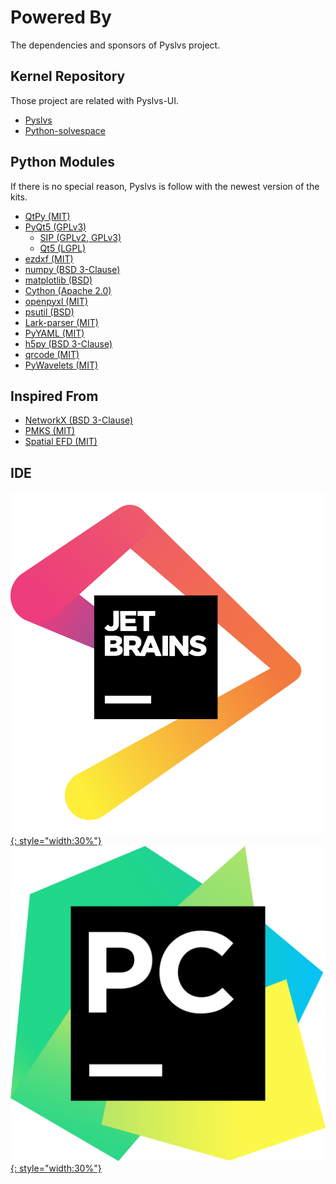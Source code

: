 # Powered By

The dependencies and sponsors of Pyslvs project.

## Kernel Repository

Those project are related with Pyslvs-UI.

* [Pyslvs](https://github.com/KmolYuan/pyslvs)
* [Python-solvespace](https://github.com/KmolYuan/solvespace)

## Python Modules

If there is no special reason, Pyslvs is follow with the newest version of the kits.

+ [QtPy (MIT)](https://github.com/spyder-ide/qtpy)
+ [PyQt5 (GPLv3)](https://www.riverbankcomputing.com/software/pyqt/intro)
    + [SIP (GPLv2, GPLv3)](https://www.riverbankcomputing.com/software/sip/intro)
    + [Qt5 (LGPL)](https://www.qt.io)
+ [ezdxf (MIT)](https://ezdxf.readthedocs.io/en/latest/index.html)
+ [numpy (BSD 3-Clause)](http://www.numpy.org)
+ [matplotlib (BSD)](https://matplotlib.org/)
+ [Cython (Apache 2.0)](http://cython.org)
+ [openpyxl (MIT)](http://openpyxl.readthedocs.io)
+ [psutil (BSD)](https://github.com/giampaolo/psutil)
+ [Lark-parser (MIT)](https://github.com/erezsh/lark)
+ [PyYAML (MIT)](https://pyyaml.org)
+ [h5py (BSD 3-Clause)](https://www.h5py.org/)
+ [qrcode (MIT)](https://github.com/lincolnloop/python-qrcode)
+ [PyWavelets (MIT)](https://github.com/PyWavelets/pywt)

## Inspired From

+ [NetworkX (BSD 3-Clause)](https://networkx.github.io)
+ [PMKS (MIT)](http://designengrlab.github.io/PMKS)
+ [Spatial EFD (MIT)](https://github.com/sgrieve/spatial_efd)

## IDE

[![](img/sponsor-jetbrains.png){: style="width:30%"}](https://www.jetbrains.com/?from=Pyslvs)
[![](img/sponsor-pycharm.png){: style="width:30%"}](https://www.jetbrains.com/pycharm/?from=Pyslvs)
